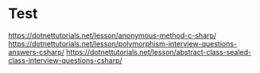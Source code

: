 # Test
https://dotnettutorials.net/lesson/anonymous-method-c-sharp/
https://dotnettutorials.net/lesson/polymorphism-interview-questions-answers-csharp/
https://dotnettutorials.net/lesson/abstract-class-sealed-class-interview-questions-csharp/
